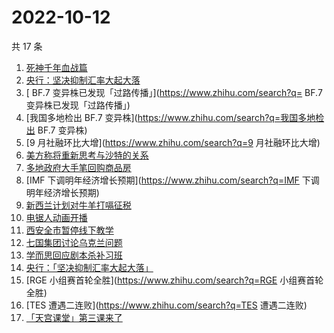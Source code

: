 # 2022-10-12

共 17 条

<!-- BEGIN -->
<!-- 最后更新时间 Wed Oct 12 2022 12:09:03 GMT+0800 (China Standard Time) -->

1. [死神千年血战篇](https://www.zhihu.com/search?q=死神千年血战篇)
1. [央行：坚决抑制汇率大起大落](https://www.zhihu.com/search?q=央行：坚决抑制汇率大起大落)
1. [	BF.7 变异株已发现「过路传播」](https://www.zhihu.com/search?q=	BF.7 变异株已发现「过路传播」)
1. [我国多地检出 BF.7 变异株](https://www.zhihu.com/search?q=我国多地检出 BF.7 变异株)
1. [9 月社融环比大增](https://www.zhihu.com/search?q=9 月社融环比大增)
1. [美方称将重新思考与沙特的关系](https://www.zhihu.com/search?q=美方称将重新思考与沙特的关系)
1. [多地政府大手笔回购商品房](https://www.zhihu.com/search?q=多地政府大手笔回购商品房)
1. [IMF 下调明年经济增长预期](https://www.zhihu.com/search?q=IMF 下调明年经济增长预期)
1. [新西兰计划对牛羊打嗝征税](https://www.zhihu.com/search?q=新西兰计划对牛羊打嗝征税)
1. [电锯人动画开播](https://www.zhihu.com/search?q=电锯人动画开播)
1. [西安全市暂停线下教学](https://www.zhihu.com/search?q=西安全市暂停线下教学)
1. [七国集团讨论乌克兰问题](https://www.zhihu.com/search?q=七国集团讨论乌克兰问题)
1. [学而思回应剧本杀补习班](https://www.zhihu.com/search?q=学而思回应剧本杀补习班)
1. [央行：「坚决抑制汇率大起大落」](https://www.zhihu.com/search?q=央行：「坚决抑制汇率大起大落」)
1. [RGE 小组赛首轮全胜](https://www.zhihu.com/search?q=RGE 小组赛首轮全胜)
1. [TES 遭遇二连败](https://www.zhihu.com/search?q=TES 遭遇二连败)
1. [「天宫课堂」第三课来了](https://www.zhihu.com/search?q=「天宫课堂」第三课来了)

<!-- END -->
